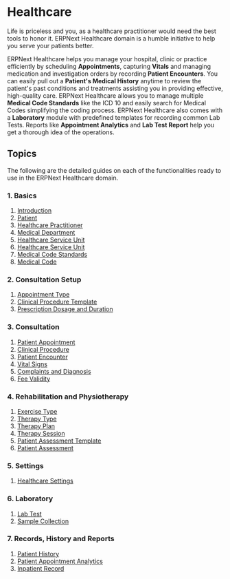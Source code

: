 <!-- add-breadcrumbs -->
# Healthcare

Life is priceless and you, as a healthcare practitioner would need the best tools to honor it. ERPNext Healthcare domain is a humble initiative to help you serve your patients better.

ERPNext Healthcare helps you manage your hospital, clinic or practice efficiently by scheduling **Appointments**, capturing **Vitals** and managing medication and investigation orders by recording **Patient Encounters**. You can easily pull out a **Patient's Medical History** anytime to review the patient's past conditions and treatments assisting you in providing effective, high-quality care. ERPNext Healthcare allows you to manage multiple **Medical Code Standards** like the ICD 10 and easily search for Medical Codes simplifying the coding process. ERPNext Healthcare also comes with a **Laboratory** module with predefined templates for recording common Lab Tests. Reports like **Appointment Analytics** and **Lab Test Report** help you get a thorough idea of the operations.

## Topics

The following are the detailed guides on each of the functionalities ready to use in the ERPNext Healthcare domain.

### 1. Basics
1. [Introduction](/docs/user/manual/en/healthcare/introduction)
1. [Patient](/docs/user/manual/en/healthcare/patient)
1. [Healthcare Practitioner](/docs/user/manual/en/healthcare/healthcare_practitioner)
1. [Medical Department](/docs/user/manual/en/healthcare/medical_department)
1. [Healthcare Service Unit](/docs/user/manual/en/healthcare/healthcare_service_unit_type)
1. [Healthcare Service Unit](/docs/user/manual/en/healthcare/healthcare_service_unit)
1. [Medical Code Standards](/docs/user/manual/en/healthcare/medical_code_standard)
1. [Medical Code](/docs/user/manual/en/healthcare/medical_code)

### 2. Consultation Setup
1. [Appointment Type](/docs/user/manual/en/healthcare/appointment_type)
1. [Clinical Procedure Template](/docs/user/manual/en/healthcare/clinical_procedure_template)
1. [Prescription Dosage and Duration](/docs/user/manual/en/healthcare/prescription_dosage_and_duration)

### 3. Consultation
1. [Patient Appointment](/docs/user/manual/en/healthcare/patient_appointment)
1. [Clinical Procedure](/docs/user/manual/en/healthcare/clinical_procedure)
1. [Patient Encounter](/docs/user/manual/en/healthcare/patient_encounter)
1. [Vital Signs](/docs/user/manual/en/healthcare/vital_signs)
1. [Complaints and Diagnosis](/docs/user/manual/en/healthcare/complaint_and_diagnosis)
1. [Fee Validity](/docs/user/manual/en/healthcare/fee_validity)

### 4. Rehabilitation and Physiotherapy
1. [Exercise Type](/docs/user/manual/en/healthcare/exercise_type)
1. [Therapy Type](/docs/user/manual/en/healthcare/therapy_type)
1. [Therapy Plan](/docs/user/manual/en/healthcare/therapy_plan)
1. [Therapy Session](/docs/user/manual/en/healthcare/therapy_session)
1. [Patient Assessment Template](/docs/user/manual/en/healthcare/patient_assessment_template)
1. [Patient Assessment](/docs/user/manual/en/healthcare/patient_assessment)

### 5. Settings
1. [Healthcare Settings](/docs/user/manual/en/healthcare/healthcare_settings)

### 6. Laboratory
1. [Lab Test](/docs/user/manual/en/healthcare/lab_test)
1. [Sample Collection](/docs/user/manual/en/healthcare/sample_collection)

### 7. Records, History and Reports
1. [Patient History](/docs/user/manual/en/healthcare/medical_record)
1. [Patient Appointment Analytics](/docs/user/manual/en/healthcare/patient_appointment_analytics)
1. [Inpatient Record](/docs/user/manual/en/healthcare/inpatient_record)